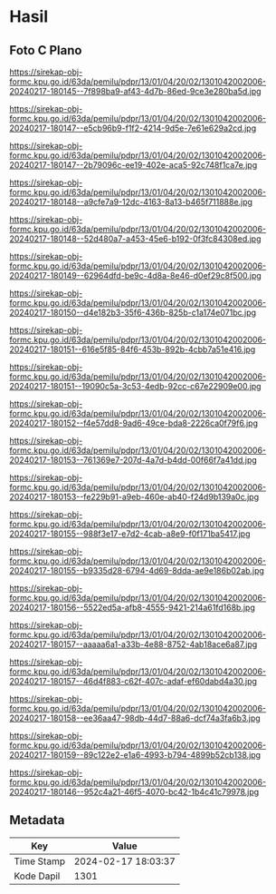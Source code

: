 # Hasil

## Foto C Plano

https://sirekap-obj-formc.kpu.go.id/63da/pemilu/pdpr/13/01/04/20/02/1301042002006-20240217-180145--7f898ba9-af43-4d7b-86ed-9ce3e280ba5d.jpg

https://sirekap-obj-formc.kpu.go.id/63da/pemilu/pdpr/13/01/04/20/02/1301042002006-20240217-180147--e5cb96b9-f1f2-4214-9d5e-7e61e629a2cd.jpg

https://sirekap-obj-formc.kpu.go.id/63da/pemilu/pdpr/13/01/04/20/02/1301042002006-20240217-180147--2b79096c-ee19-402e-aca5-92c748f1ca7e.jpg

https://sirekap-obj-formc.kpu.go.id/63da/pemilu/pdpr/13/01/04/20/02/1301042002006-20240217-180148--a9cfe7a9-12dc-4163-8a13-b465f711888e.jpg

https://sirekap-obj-formc.kpu.go.id/63da/pemilu/pdpr/13/01/04/20/02/1301042002006-20240217-180148--52d480a7-a453-45e6-b192-0f3fc84308ed.jpg

https://sirekap-obj-formc.kpu.go.id/63da/pemilu/pdpr/13/01/04/20/02/1301042002006-20240217-180149--62964dfd-be9c-4d8a-8e46-d0ef29c8f500.jpg

https://sirekap-obj-formc.kpu.go.id/63da/pemilu/pdpr/13/01/04/20/02/1301042002006-20240217-180150--d4e182b3-35f6-436b-825b-c1a174e071bc.jpg

https://sirekap-obj-formc.kpu.go.id/63da/pemilu/pdpr/13/01/04/20/02/1301042002006-20240217-180151--616e5f85-84f6-453b-892b-4cbb7a51e416.jpg

https://sirekap-obj-formc.kpu.go.id/63da/pemilu/pdpr/13/01/04/20/02/1301042002006-20240217-180151--19090c5a-3c53-4edb-92cc-c67e22909e00.jpg

https://sirekap-obj-formc.kpu.go.id/63da/pemilu/pdpr/13/01/04/20/02/1301042002006-20240217-180152--f4e57dd8-9ad6-49ce-bda8-2226ca0f79f6.jpg

https://sirekap-obj-formc.kpu.go.id/63da/pemilu/pdpr/13/01/04/20/02/1301042002006-20240217-180153--761369e7-207d-4a7d-b4dd-00f66f7a41dd.jpg

https://sirekap-obj-formc.kpu.go.id/63da/pemilu/pdpr/13/01/04/20/02/1301042002006-20240217-180153--fe229b91-a9eb-460e-ab40-f24d9b139a0c.jpg

https://sirekap-obj-formc.kpu.go.id/63da/pemilu/pdpr/13/01/04/20/02/1301042002006-20240217-180155--988f3e17-e7d2-4cab-a8e9-f0f171ba5417.jpg

https://sirekap-obj-formc.kpu.go.id/63da/pemilu/pdpr/13/01/04/20/02/1301042002006-20240217-180155--b9335d28-6794-4d69-8dda-ae9e186b02ab.jpg

https://sirekap-obj-formc.kpu.go.id/63da/pemilu/pdpr/13/01/04/20/02/1301042002006-20240217-180156--5522ed5a-afb8-4555-9421-214a61fd168b.jpg

https://sirekap-obj-formc.kpu.go.id/63da/pemilu/pdpr/13/01/04/20/02/1301042002006-20240217-180157--aaaaa6a1-a33b-4e88-8752-4ab18ace6a87.jpg

https://sirekap-obj-formc.kpu.go.id/63da/pemilu/pdpr/13/01/04/20/02/1301042002006-20240217-180157--46d4f883-c62f-407c-adaf-ef60dabd4a30.jpg

https://sirekap-obj-formc.kpu.go.id/63da/pemilu/pdpr/13/01/04/20/02/1301042002006-20240217-180158--ee36aa47-98db-44d7-88a6-dcf74a3fa6b3.jpg

https://sirekap-obj-formc.kpu.go.id/63da/pemilu/pdpr/13/01/04/20/02/1301042002006-20240217-180159--89c122e2-e1a6-4993-b794-4899b52cb138.jpg

https://sirekap-obj-formc.kpu.go.id/63da/pemilu/pdpr/13/01/04/20/02/1301042002006-20240217-180146--952c4a21-46f5-4070-bc42-1b4c41c79978.jpg


## Metadata

| Key        | Value               |
| ---------- | ------------------- |
| Time Stamp | 2024-02-17 18:03:37 |
| Kode Dapil | 1301                |



